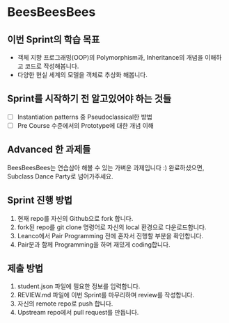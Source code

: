 # BeesBeesBees

## 이번 Sprint의 학습 목표

- 객체 지향 프로그래밍(OOP)의 Polymorphism과, Inheritance의 개념을 이해하고 코드로 작성해봅니다.
- 다양한 현실 세계의 모델을 객체로 추상화 해봅니다.

## Sprint를 시작하기 전 알고있어야 하는 것들

- [ ] Instantiation patterns 중 Pseudoclassical한 방법
- [ ] Pre Course 수준에서의 Prototype에 대한 개념 이해

## Advanced 한 과제들

BeesBeesBees는 연습삼아 해볼 수 있는 가벼운 과제입니다 :) 완료하셨으면, Subclass Dance Party로 넘어가주세요.

## Sprint 진행 방법

1. 현재 repo를 자신의 Github으로 fork 합니다.
2. fork된 repo를 git clone 명령어로 자신의 local 환경으로 다운로드합니다.
3. Leanco에서 Pair Programming 전에 혼자서 진행할 부분을 확인합니다.
4. Pair분과 함께 Programming을 하며 재밌게 coding합니다.

## 제출 방법

1. student.json 파일에 필요한 정보를 입력합니다.
2. REVIEW.md 파일에 이번 Sprint를 마무리하며 review를 작성합니다.
3. 자신의 remote repo로 push 합니다.
4. Upstream repo에서 pull request를 만듭니다.